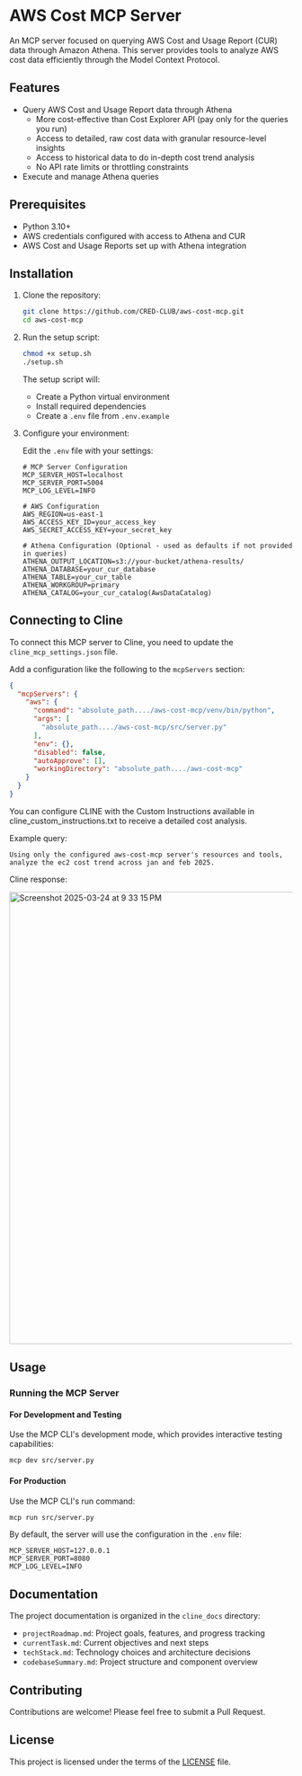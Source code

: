 # AWS Cost MCP Server

An MCP server focused on querying AWS Cost and Usage Report (CUR) data through Amazon Athena. This server provides tools to analyze AWS cost data efficiently through the Model Context Protocol.

## Features

- Query AWS Cost and Usage Report data through Athena
  - More cost-effective than Cost Explorer API (pay only for the queries you run)
  - Access to detailed, raw cost data with granular resource-level insights
  - Access to historical data to do in-depth cost trend analysis
  - No API rate limits or throttling constraints
- Execute and manage Athena queries

## Prerequisites

- Python 3.10+
- AWS credentials configured with access to Athena and CUR
- AWS Cost and Usage Reports set up with Athena integration

## Installation

1. Clone the repository:
    ```bash
    git clone https://github.com/CRED-CLUB/aws-cost-mcp.git
    cd aws-cost-mcp
    ```

2. Run the setup script:
    ```bash
    chmod +x setup.sh
    ./setup.sh
    ```

    The setup script will:
    - Create a Python virtual environment
    - Install required dependencies
    - Create a `.env` file from `.env.example`

3. Configure your environment:

    Edit the `.env` file with your settings:
    ```
    # MCP Server Configuration
    MCP_SERVER_HOST=localhost
    MCP_SERVER_PORT=5004
    MCP_LOG_LEVEL=INFO

    # AWS Configuration
    AWS_REGION=us-east-1
    AWS_ACCESS_KEY_ID=your_access_key
    AWS_SECRET_ACCESS_KEY=your_secret_key

    # Athena Configuration (Optional - used as defaults if not provided in queries)
    ATHENA_OUTPUT_LOCATION=s3://your-bucket/athena-results/
    ATHENA_DATABASE=your_cur_database
    ATHENA_TABLE=your_cur_table
    ATHENA_WORKGROUP=primary
    ATHENA_CATALOG=your_cur_catalog(AwsDataCatalog)
    ```

## Connecting to Cline

To connect this MCP server to Cline, you need to update the `cline_mcp_settings.json` file.

Add a configuration like the following to the `mcpServers` section:

```json
{
  "mcpServers": {
    "aws": {
      "command": "absolute_path..../aws-cost-mcp/venv/bin/python",
      "args": [
        "absolute_path..../aws-cost-mcp/src/server.py"
      ],
      "env": {},
      "disabled": false,
      "autoApprove": [],
      "workingDirectory": "absolute_path..../aws-cost-mcp"
    }
  }
}
```

You can configure CLINE with the Custom Instructions available in cline_custom_instructions.txt to receive a detailed cost analysis.

Example query:
```
Using only the configured aws-cost-mcp server's resources and tools, analyze the ec2 cost trend across jan and feb 2025.
```
Cline response: 

<img width="805" alt="Screenshot 2025-03-24 at 9 33 15 PM" src="https://github.com/user-attachments/assets/1808240d-8404-41a7-8455-598746a02070" />


## Usage

### Running the MCP Server

#### For Development and Testing

Use the MCP CLI's development mode, which provides interactive testing capabilities:

```bash
mcp dev src/server.py
```

#### For Production

Use the MCP CLI's run command:

```bash
mcp run src/server.py
```

By default, the server will use the configuration in the `.env` file:

```
MCP_SERVER_HOST=127.0.0.1
MCP_SERVER_PORT=8080
MCP_LOG_LEVEL=INFO
```


## Documentation

The project documentation is organized in the `cline_docs` directory:

- `projectRoadmap.md`: Project goals, features, and progress tracking
- `currentTask.md`: Current objectives and next steps
- `techStack.md`: Technology choices and architecture decisions
- `codebaseSummary.md`: Project structure and component overview

## Contributing

Contributions are welcome! Please feel free to submit a Pull Request.

## License

This project is licensed under the terms of the [LICENSE](LICENSE) file.
